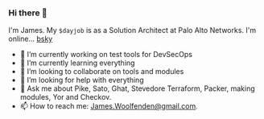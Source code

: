 ### Hi there 👋

I'm James. My `$dayjob` is as a Solution Architect at Palo Alto Networks. I'm online... [bsky]([https://twitter.com/jimwoolfenden](https://bsky.app/profile/jimwolf.bsky.social))

- 🔭 I’m currently working on test tools for DevSecOps
- 🌱 I’m currently learning everything
- 👯 I’m looking to collaborate on tools and modules
- 🤔 I’m looking for help with everything
- 💬 Ask me about Pike, Sato, Ghat, Stevedore Terraform, Packer, making modules, Yor and Checkov.
- 📫 How to reach me: James.Woolfenden@gmail.com.
<!--
**jameswoolfenden/jameswoolfenden** is a ✨ _special_ ✨ repository because its `README.md` (this file) appears on your GitHub profile.
